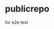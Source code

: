 # publicrepo
for e2e test




































































































































































































































































































































































































































































































































































































































































































































































































































































































































































































































































































































































































































































































































































































































































































































































































































































































































































































































































































































































































































































































































































































































































































































































































































































































































































































































































































































































































































































































































































































































































































































































































































































































































































































































































































































































































































































